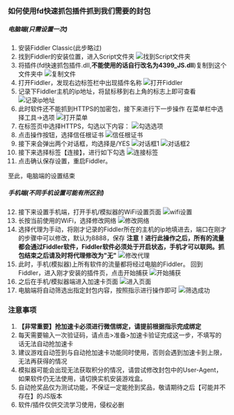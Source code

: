 ### 如何使用fd快速抓包插件抓到我们需要的封包
##### 电脑端(只需设置一次)
1. 安装Fiddler Classic(此步略过)
2. 找到Fiddler的安装位置，进入Script文件夹
![找到Script文件夹](./img/1.png)
3. 将插件(fd快速抓包插件.dll,**不能使用的话自行改名为4399_JS.dll**)复制到这个文件夹中
![复制文件](./img/2.png)
4. 打开Fiddler，发现右边标签栏中出现插件名称
![打开Fiddler](./img/3.png)
5. 记录下Fiddler主机的ip地址，将鼠标移到右上角的标志上即可查看
![记录ip地址](./img/4.png)
6. 此时软件还不能抓到HTTPS的加密包，接下来进行下一步操作
在菜单栏中选择工具→选项
![打开菜单](./img/5.png)
7. 在标签页中选择HTTPS，勾选以下内容：
![勾选选项](./img/6.png)
8. 点击操作按钮，选择信任根证书
![信任根证书](./img/7.png)
9. 接下来会弹出两个对话框，均选择是/YES
![对话框1](./img/8.png)
![对话框2](./img/9.png)
10. 接下来选择标签【连接】，进行如下勾选
![连接标签](./img/10.png)
11. 点击确认保存设置，重启Fiddler。

至此，电脑端的设置结束
##### 手机端(不同手机设置可能有所区别)
12. 接下来设置手机端，打开手机/模拟器的WiFi设置页面
![wifi设置](./img/11.jpg)
13. 长按当前使用的WiFi，选择修改网络
![修改网络](./img/12.jpg)
14. 选择代理为手动，将刚才记录的Fiddler所在的主机的ip地填进去，端口在刚才的步骤中可以修改，默认为8888，保存
**注意！进行此操作之后，所有的流量都会通过Fiddler软件，Fiddler软件必须处于开启状态，手机才可以联网。抓包结束之后请及时将代理修改为"无"**
![修改代理](./img/13.jpg)
15. 此时，手机(模拟器)上所有软件的流量都将经过电脑的Fiddler。
回到Fiddler，进入刚才安装的插件页，点击开始捕获
![开始捕获](./img/14.png)
16.	之后在手机/模拟器端进入加速卡页面
![进入页面](./img/15.jpg)
17. 电脑端将自动筛选出指定封包内容，按照指示进行操作即可
![筛选成功](./img/16.png)
### 注意事项
1. **【非常重要】抢加速卡必须进行微信绑定，请提前根据指示完成绑定**
2. 每天需要输入一次验证码，请点击>准备>加速卡验证完成这一步，不填写的话无法自动抢加速卡
3. 建议游戏自动签到与自动抢加速卡功能同时使用，否则会遇到加速卡到上限，无法再获得的情况
4. 模拟器可能会出现无法获取积分的情况，请尝试修改封包中的User-Agent，如果软件仍无法使用，请切换实机安装游戏盒。
5. 自动抢奖品仅为测试功能，不保证一定能抢到奖品，敬请期待之后【可能并不存在】的JS版本
6. 软件/插件仅供交流学习使用，侵权必删

